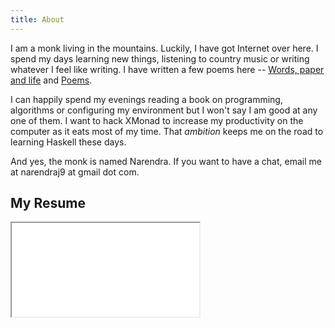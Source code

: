 ```yaml
---
title: About
---
```


I am a monk living in the mountains. Luckily, I have got Internet over here.
I spend my days learning new things, listening to country music or writing
whatever I feel like writing. I have written a few poems here --
[Words, paper and life](http://blogger.vicarie.in) and
[Poems](/miscellany/poems.html). 


I can happily spend my evenings reading a book on programming, algorithms or
configuring my environment but I won't say I am good at any one of them.
I want to hack XMonad to increase my productivity on the computer as it eats
most of my time.
That _ambition_ keeps me on the road to learning Haskell these days.

And yes, the monk is named Narendra.
If you want to have a chat, email me at narendraj9 at gmail dot com.

My Resume
---


<iframe src="/data/resume.pdf#view=fit&scrollbar=0&navpanes=0&toolbar=0" type="application/pdf" class="resume">
<p> <a href="/data/resume.pdf"> Resume </a> </p>
</iframe>
